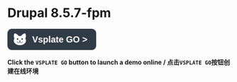# Drupal 8.5.7-fpm

<a href="https://www.vsplate.com/?docker-compose=https://github.com/vsplate/dcenvs/drupal/8.5.7-fpm"><img alt="VSPLATE GO" src="https://raw.githubusercontent.com/vsplate/images/master/vsgo_btn.png" width="200px"></a>

**Click the `VSPLATE GO` button to launch a demo online / 点击`VSPLATE GO`按钮创建在线环境**